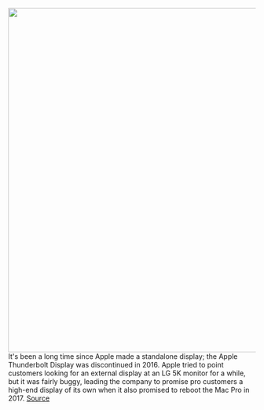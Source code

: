 <img src='https://cdn0.vox-cdn.com/hermano/verge/product/image/9270/awhite_200121_3873_0005.jpg' width='700px' /><br/>
It's been a long time since Apple made a standalone display; the Apple Thunderbolt Display was discontinued in 2016. Apple tried to point customers looking for an external display at an LG 5K monitor for a while, but it was fairly buggy, leading the company to promise pro customers a high-end display of its own when it also promised to reboot the Mac Pro in 2017.
<a href='https://www.theverge.com/2020/3/2/21161487/apple-mac-pro-display-xdr-review-6k-lcd-screen-price-features'> Source <a/>